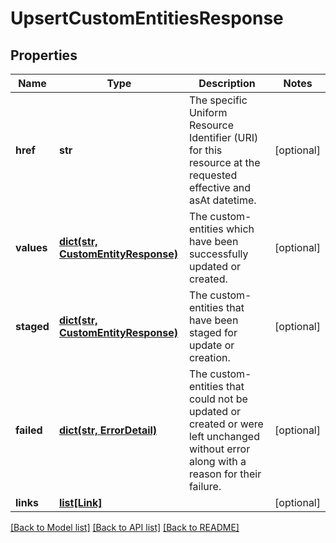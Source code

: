 # UpsertCustomEntitiesResponse


## Properties
Name | Type | Description | Notes
------------ | ------------- | ------------- | -------------
**href** | **str** | The specific Uniform Resource Identifier (URI) for this resource at the requested effective and asAt datetime. | [optional] 
**values** | [**dict(str, CustomEntityResponse)**](CustomEntityResponse.md) | The custom-entities which have been successfully updated or created. | [optional] 
**staged** | [**dict(str, CustomEntityResponse)**](CustomEntityResponse.md) | The custom-entities that have been staged for update or creation. | [optional] 
**failed** | [**dict(str, ErrorDetail)**](ErrorDetail.md) | The custom-entities that could not be updated or created or were left unchanged without error along with a reason for their failure. | [optional] 
**links** | [**list[Link]**](Link.md) |  | [optional] 

[[Back to Model list]](../README.md#documentation-for-models) [[Back to API list]](../README.md#documentation-for-api-endpoints) [[Back to README]](../README.md)


